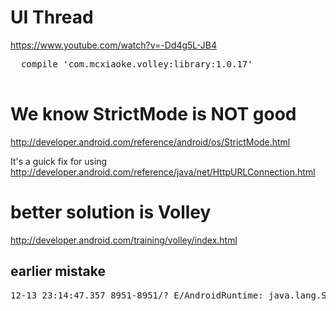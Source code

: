 # UI Thread
https://www.youtube.com/watch?v=-Dd4g5L-JB4


<pre>
  compile 'com.mcxiaoke.volley:library:1.0.17'
  </pre>

# We know StrictMode is NOT good
http://developer.android.com/reference/android/os/StrictMode.html

It's a guick fix for using 
http://developer.android.com/reference/java/net/HttpURLConnection.html

# better solution is Volley
http://developer.android.com/training/volley/index.html

## earlier mistake
<pre>
12-13 23:14:47.357 8951-8951/? E/AndroidRuntime: java.lang.StringIndexOutOfBoundsException: length=8; regionStart=0; regionLength=50
</pre>
